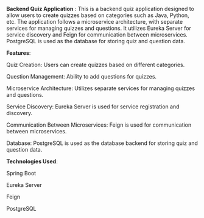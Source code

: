 


**Backend Quiz Application** :
This is a backend quiz application designed to allow users to create quizzes based on categories such as Java, Python, etc.
The application follows a microservice architecture, with separate services for managing quizzes and questions.
It utilizes Eureka Server for service discovery and Feign for communication between microservices. PostgreSQL is used as the database for storing quiz and question data.

**Features**:

Quiz Creation: Users can create quizzes based on different categories.

Question Management: Ability to add questions for quizzes.

Microservice Architecture: Utilizes separate services for managing quizzes and questions.

Service Discovery: Eureka Server is used for service registration and discovery.

Communication Between Microservices: Feign is used for communication between microservices.

Database: PostgreSQL is used as the database backend for storing quiz and question data.

**Technologies Used**:

Spring Boot

Eureka Server

Feign

PostgreSQL


